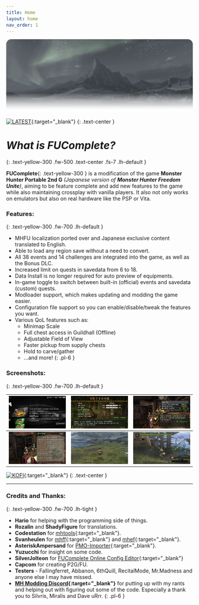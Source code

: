 ```yaml
---
title: Home
layout: home
nav_order: 1
---
```

![PatchLogo](/assets/images/landing_head.png)

[![LATEST](https://img.shields.io/github/v/release/FUComplete/Patch?style=for-the-badge&logo=github&logoColor=ffffff&label=Download%20Latest&labelColor=d09006&color=e7af06)](https://github.com/FUComplete/Patch/releases/latest){:target="_blank"}
{: .text-center }

# *What is FUComplete?*
{: .text-yellow-300 .fw-500 .text-center .fs-7 .lh-default }

**FUComplete**{: .text-yellow-300 } is a modification of the game **Monster Hunter Portable 2nd G** *(Japanese version of **Monster Hunter Freedom Unite**)*, aiming to be feature complete and add new features to the game while also maintaining crossplay with vanilla players. It also not only works on emulators but also on real hardware like the PSP or Vita.

### Features:
{: .text-yellow-300 .fw-700 .lh-default }

* MHFU localization ported over and Japanese exclusive content translated to English.
* Able to load any region save without a need to convert.
* All 38 events and 14 challenges are integrated into the game, as well as the Bonus DLC.
* Increased limit on quests in savedata from 6 to 18.
* Data Install is no longer required for auto preview of equipments.
* In-game toggle to switch between built-in (official) events and savedata (custom) quests.
* Modloader support, which makes updating and modding the game easier.
* Configuration file support so you can enable/disable/tweak the features you want.
* Various QoL features such as:
  - Minimap Scale
  - Full chest access in Guildhall (Offline)
  - Adjustable Field of View
  - Faster pickup from supply chests
  - Hold to carve/gather
  - ...and more!
{: .pl-6 }

### Screenshots:
{: .text-yellow-300 .fw-700 .lh-default }

| <a href="/assets/images/mod_savedata.png" target="_blank"><img src="/assets/images/mod_savedata.png"></a> | <a href="/assets/images/options_menu.png" target="_blank"><img src="/assets/images/options_menu.png"></a> | <a href="/assets/images/quest_toggle.png" target="_blank"><img src="/assets/images/quest_toggle.png"></a> |
|:---:|:---:|:---:|
| <a href="/assets/images/jdlc_quest.png" target="_blank"><img src="/assets/images/jdlc_quest.png"></a> | <a href="/assets/images/FoV.webp" target="_blank"><img src="/assets/images/FoV-smaller.webp"></a> | <a href="/assets/images/Minimap.webp" target="_blank"><img src="/assets/images/Minimap-smaller.webp"></a> |

[![KOFI](https://img.shields.io/badge/Support%20me%20on%20Ko--Fi-FF5E5B?style=for-the-badge&logo=kofi&logoColor=ffffff)](https://ko-fi.com/incognitoman){:target="_blank"}
{: .text-center }

---

### Credits and Thanks:
{: .text-yellow-300 .fw-700 .lh-tight }
* **Hario** for helping with the programming side of things.
* **Rozalin** and **ShadyFigure** for translations.
* **Codestation** for [mhtools](https://github.com/codestation/mhtools){:target="_blank"}.
* **Svanheulen** for [mhff](https://github.com/svanheulen/mhff){:target="_blank"} and [mhef](https://github.com/svanheulen/mhef){:target="_blank"}.
* **AsteriskAmpersand** for [PMO-Importer](https://github.com/AsteriskAmpersand/PMO-Importer){:target="_blank"}.
* **Yuzucchi** for insight on some code.
* **SilverJolteon** for [FUComplete Online Config Editor](https://fucomplete.github.io/assets/config_editor.html){:target="_blank"}
* **Capcom** for creating P2G/FU.
* **Testers** - Fallingferret, Abbanon, 6thQuill, RecitalMode, Mr.Madness and anyone else I may have missed.
* **[MH Modding Discord](https://discord.gg/gJwMdhK){:target="_blank"}** for putting up with my rants and helping out with figuring out some of the code. Especially a thank you to Silvris, Miralis and Dave uRrr.
{: .pl-6 }